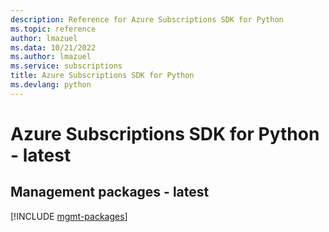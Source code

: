 ```yaml
---
description: Reference for Azure Subscriptions SDK for Python
ms.topic: reference
author: lmazuel
ms.data: 10/21/2022
ms.author: lmazuel
ms.service: subscriptions
title: Azure Subscriptions SDK for Python
ms.devlang: python
---
```

# Azure Subscriptions SDK for Python - latest

## Management packages - latest
[!INCLUDE [mgmt-packages](subscriptions-mgmt-index.md)]